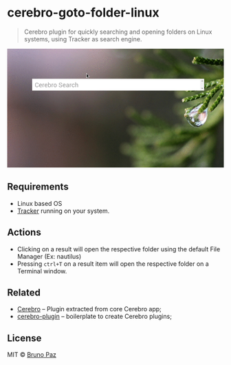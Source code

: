 # cerebro-goto-folder-linux

> Cerebro plugin for quickly searching and opening folders on Linux systems, using Tracker as search engine.

![](demo.gif)

## Requirements

* Linux based OS
* [Tracker](https://wiki.gnome.org/Projects/Tracker) running on your system.

## Actions

* Clicking on a result will open the respective folder using the default File Manager (Ex: nautilus)
* Pressing ```ctrl+T``` on a result item will open the respective folder on a Terminal window.


## Related

* [Cerebro](http://github.com/KELiON/cerebro) – Plugin extracted from core Cerebro app;
* [cerebro-plugin](http://github.com/KELiON/cerebro-plugin) – boilerplate to create Cerebro plugins;

## License

MIT © [Bruno Paz](http://brunopaz.net)
